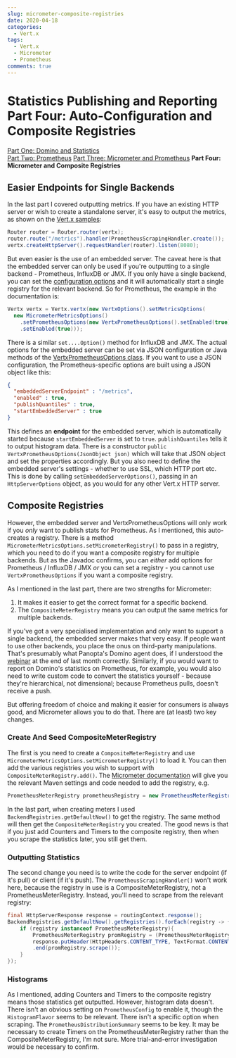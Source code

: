 ```yaml
---
slug: micrometer-composite-registries
date: 2020-04-18
categories:
  - Vert.x
tags: 
  - Vert.x
  - Micrometer
  - Prometheus
comments: true
---
```

# Statistics Publishing and Reporting Part Four: Auto-Configuration and Composite Registries

[Part One: Domino and Statistics](./2020-03-26-statistics-reporting.md)  
[Part Two: Prometheus](./2020-03-30-statistics-for-prometheus.md)
[Part Three: Micrometer and Prometheus](./2020-04-01-statistics-using-micrometer.md)
**Part Four: Micrometer and Composite Registries**

## Easier Endpoints for Single Backends

In the last part I covered outputting metrics. If you have an existing HTTP server or wish to create a standalone server, it's easy to output the metrics, as shown on the [Vert.x samples](https://github.com/vert-x3/vertx-micrometer-metrics/blob/master/src/main/java/examples/MicrometerMetricsExamples.java#L104):

<!-- more -->

```java
Router router = Router.router(vertx);
router.route("/metrics").handler(PrometheusScrapingHandler.create());
vertx.createHttpServer().requestHandler(router).listen(8080);
```

But even easier is the use of an embedded server. The caveat here is that the embedded server can only be used if you're outputting to a single backend - Prometheus, InfluxDB or JMX. If you only have a single backend, you can set the [configuration options](https://vertx.io/docs/vertx-micrometer-metrics/java/#_configuration_examples_2) and it will automatically start a single registry for the relevant backend. So for Prometheus, the example in the documentation is:

```java
Vertx vertx = Vertx.vertx(new VertxOptions().setMetricsOptions(
  new MicrometerMetricsOptions()
    .setPrometheusOptions(new VertxPrometheusOptions().setEnabled(true))
    .setEnabled(true)));
```

There is a similar `set....Option()` method for InfluxDB and JMX. The actual options for the embedded server can be set via JSON configuration or Java methods of the [VertxPrometheusOptions class](https://github.com/vert-x3/vertx-micrometer-metrics/blob/master/src/main/java/io/vertx/micrometer/VertxPrometheusOptions.java). If you want to use a JSON configuration, the Prometheus-specific options are built using a JSON object like this:

```json
{
  "embeddedServerEndpoint" : "/metrics",
  "enabled" : true,
  "publishQuantiles" : true,
  "startEmbeddedServer" : true
}
```

This defines an **endpoint** for the embedded server, which is automatically started because `startEmbeddedServer` is set to `true`. `publishQuantiles` tells it to output histogram data. There is a constructor `public VertxPrometheusOptions(JsonObject json)` which will take that JSON object and set the properties accordingly. But you also need to define the embedded server's settings - whether to use SSL, which HTTP port etc. This is done by calling `setEmbeddedServerOptions()`, passing in an `HttpServerOptions` object, as you would for any other Vert.x HTTP server.

## Composite Registries

However, the embedded server and VertxPrometheusOptions will only work if you _only_ want to publish stats for Prometheus. As I mentioned, this auto-creates a registry. There is a method `MicrometerMetricsOptions.setMicrometerRegistry()` to pass in a registry, which you need to do if you want a composite registry for multiple backends. But as the Javadoc confirms, you can _either_ add options for Prometheus / InfluxDB / JMX _or_ you can set a registry - you cannot use `VertxPrometheusOptions` if you want a composite registry.

As I mentioned in the last part, there are two strengths for Micrometer:

1. It makes it easier to get the correct format for a specific backend.
2. The `CompositeMeterRegistry` means you can output the same metrics for multiple backends.

If you've got a very specialised implementation and only want to support a single backend, the embedded server makes that very easy. If people want to use other backends, you place the onus on third-party manipulations. That's presumably what Panopta's Domino agent does, if I understood the [webinar](https://register.gotowebinar.com/register/7882842366917205516) at the end of last month correctly. Similarly, if you would want to report on Domino's statistics on Prometheus, for example, you would also need to write custom code to convert the statistics yourself - because they're hierarchical, not dimensional; because Prometheus pulls, doesn't receive a push.

But offering freedom of choice and making it easier for consumers is always good, and Micrometer allows you to do that. There are (at least) two key changes.

### Create And Seed CompositeMeterRegistry

The first is you need to create a `CompositeMeterRegistry` and use `MicrometerMetricsOptions.setMicrometerRegistry()` to load it. You can then add the various registries you wish to support with `CompositeMeterRegistry.add()`. The [Micrometer documentation](https://micrometer.io/docs) will give you the relevant Maven settings and code needed to add the registry, e.g.

```java
PrometheusMeterRegistry prometheusRegistry = new PrometheusMeterRegistry(PrometheusConfig.DEFAULT);
```

In the last part, when creating meters I used `BackendRegistries.getDefaultNow()` to get the registry. The same method will then get the `CompositeMeterRegistry` you created. The good news is that if you just add Counters and Timers to the composite registry, then when you scrape the statistics later, you still get them.

### Outputting Statistics

The second change you need is to write the code for the server endpoint (if it's pull) or client (if it's push). The `PrometheusScrapingHandler()` won't work here, because the registry in use is a CompositeMeterRegistry, not a PrometheusMeterRegistry. Instead, you'll need to scrape from the relevant registry:

```java
final HttpServerResponse response = routingContext.response();
BackendRegistries.getDefaultNow().getRegistries().forEach(registry -> {
    if (registry instanceof PrometheusMeterRegistry){
        PrometheusMeterRegistry promRegistry = (PrometheusMeterRegistry) registry;
        response.putHeader(HttpHeaders.CONTENT_TYPE, TextFormat.CONTENT_TYPE_004)
        .end(promRegistry.scrape());
    }
});
```

### Histograms

As I mentioned, adding Counters and Timers to the composite registry means those statistics get outputted. However, histogram data doesn't. There isn't an obvious setting on `PrometheusConfig` to enable it, though the `HistogramFlavor` seems to be relevant. There isn't a specific option when scraping. The `PrometheusDistributionSummary` seems to be key. It may be necessary to create Timers on the PrometheusMeterRegistry rather than the CompositeMeterRegistry, I'm not sure. More trial-and-error investigation would be necessary to confirm.